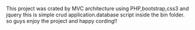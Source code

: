 This project was crated by MVC architecture using PHP,bootstrap,css3 and jquery
this is simple crud application.database script inside the bin folder.
so guys enjoy the project and happy cording!!
